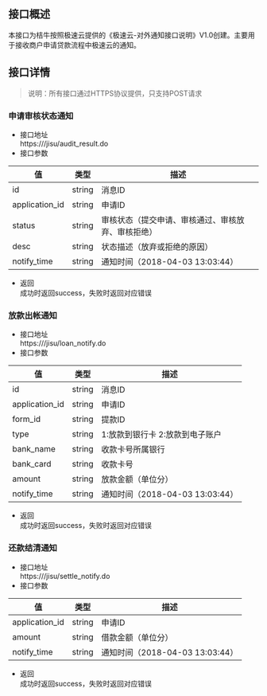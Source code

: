 ## 接口概述
本接口为桔牛按照极速云提供的《极速云-对外通知接口说明》V1.0创建。主要用于接收商户申请贷款流程中极速云的通知。

## 接口详情
> 说明：所有接口通过HTTPS协议提供，只支持POST请求  

### 申请审核状态通知
- 接口地址  
  https://<host>/jisu/audit_result.do
- 接口参数 

 值            | 类型   |  描述 
---            | ----   | ----  
id             | string | 消息ID
application_id | string | 申请ID 
status         | string | 审核状态（提交申请、审核通过、审核放弃、审核拒绝）
desc           | string | 状态描述（放弃或拒绝的原因） 
notify_time    | string | 通知时间（2018-04-03 13:03:44）  

- 返回  
  成功时返回success，失败时返回对应错误

### 放款出帐通知
- 接口地址  
  https://<host>/jisu/loan_notify.do
- 接口参数 

值              | 类型     | 描述
---             | ----     | ----  
id              |  string  |  消息ID
application_id  |  string  |  申请ID
form_id         |  string  |  提款ID
type            |  string  |  1:放款到银行卡 2:放款到电子账户
bank_name       |  string  |  收款卡号所属银行
bank_card       |  string  |  收款卡号
amount          |  string  |  放款金额（单位分）
notify_time     |  string  |  通知时间（2018-04-03 13:03:44）

- 返回  
  成功时返回success，失败时返回对应错误


### 还款结清通知
- 接口地址  
  https://<host>/jisu/settle_notify.do
- 接口参数 

 值            | 类型   |  描述 
---            | ----   | ----  
application_id | string | 申请ID 
amount         | string | 借款金额（单位分） 
notify_time    | string | 通知时间（2018-04-03 13:03:44）  

- 返回  
  成功时返回success，失败时返回对应错误
